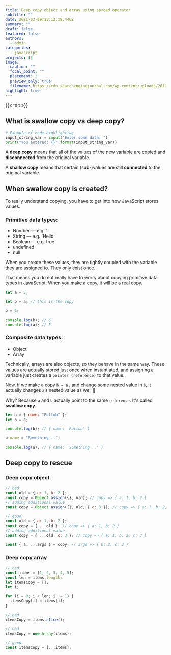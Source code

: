 ```yaml
---
title: Deep copy object and array using spread operator
subtitle: ""
date: 2021-03-09T15:12:38.446Z
summary: ""
draft: false
featured: false
authors:
  - admin
categories:
  - javascript
projects: []
image:
  caption: ""
  focal_point: ""
  placement: 2
  preview_only: true
  filename: https://cdn.searchenginejournal.com/wp-content/uploads/2019/08/c573bf41-6a7c-4927-845c-4ca0260aad6b-760x400.jpeg
highlight: true
---
```


{{< toc >}}

## What is swallow copy vs deep copy?

```python
# Example of code highlighting
input_string_var = input("Enter some data: ")
print("You entered: {}".format(input_string_var))
```

A **deep copy** means that all of the values of the new variable are copied and **disconnected** from the original variable.

A **shallow copy** means that certain (sub-)values are still **connected** to the original variable.

## When swallow copy is created?

To really understand copying, you have to get into how JavaScript stores values.

### Primitive data types:

- Number — e.g. 1
- String — e.g. 'Hello'
- Boolean — e.g. true
- undefined
- null

When you create these values, they are tightly coupled with the variable they are assigned to. They only exist once.

That means you do not really have to worry about copying primitive data types in JavaScript. When you make a copy, it will be a real copy.

```js
let a = 5;

let b = a; // this is the copy

b = 6;

console.log(b); // 6
console.log(a); // 5
```

### Composite data types:

- Object
- Array

Technically, arrays are also objects, so they behave in the same way. These values are actually stored just once when instantiated, and assigning a variable just creates a `pointer (reference)` to that value.

Now, if we make a copy `b = a` , and change some nested value in `b`, it actually changes `a`’s nested value as well 🤯

Why? Because `a` and `b` actually point to the same `reference`. It's called **swallow copy**.

```js
let a = { name: "Pollob" };
let b = a;

console.log(b); // { name: 'Pollob' }

b.name = "Something ..";

console.log(a); // { name: 'Something ..' }
```

## Deep copy to rescue

### Deep copy object

```js
// bad
const old = { a: 1, b: 2 };
const copy = Object.assign({}, old); // copy => { a: 1, b: 2 }
// adding additional value
const copy = Object.assign({}, old, { c: 3 }); // copy => { a: 1, b: 2, c: 3 }

// good
const old = { a: 1, b: 2 };
const copy = { ...old }; // copy => { a: 1, b: 2 }
// adding additional value
const copy = { ...old, c: 3 }; // copy => { a: 1, b: 2, c: 3 }

const { a, ...args } = copy; // args => { b: 2, c: 3 }
```

### Deep copy array

```js
// bad
const items = [1, 2, 3, 4, 5];
const len = items.length;
let itemsCopy = [];
let i;

for (i = 0; i < len; i += 1) {
  itemsCopy[i] = items[i];
}

// bad
itemsCopy = items.slice();

// bad
itemsCopy = new Array(items);

// good
const itemsCopy = [...items];
```
